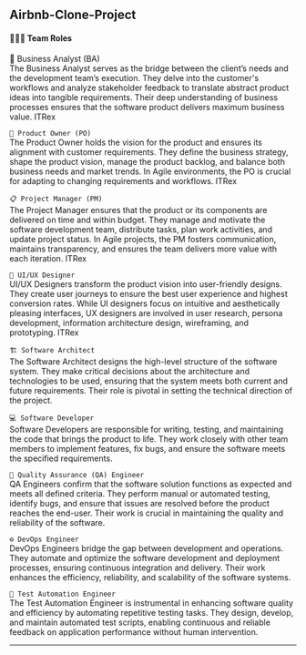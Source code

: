 ## Airbnb-Clone-Project

#### 🧑‍🤝‍🧑 Team Roles <br>
🧠 Business Analyst (BA)<br>
The Business Analyst serves as the bridge between the client’s needs and the development team’s execution. They delve into the customer's workflows and analyze stakeholder feedback to translate abstract product ideas into tangible requirements. Their deep understanding of business processes ensures that the software product delivers maximum business value. 
ITRex

`🎯 Product Owner (PO)`<br>
The Product Owner holds the vision for the product and ensures its alignment with customer requirements. They define the business strategy, shape the product vision, manage the product backlog, and balance both business needs and market trends. In Agile environments, the PO is crucial for adapting to changing requirements and workflows. 
ITRex

`📋 Project Manager (PM)`<br>
The Project Manager ensures that the product or its components are delivered on time and within budget. They manage and motivate the software development team, distribute tasks, plan work activities, and update project status. In Agile projects, the PM fosters communication, maintains transparency, and ensures the team delivers more value with each iteration. 
ITRex

`🎨 UI/UX Designer`<br>
UI/UX Designers transform the product vision into user-friendly designs. They create user journeys to ensure the best user experience and highest conversion rates. While UI designers focus on intuitive and aesthetically pleasing interfaces, UX designers are involved in user research, persona development, information architecture design, wireframing, and prototyping. 
ITRex

`🏗️ Software Architect`<br>
The Software Architect designs the high-level structure of the software system. They make critical decisions about the architecture and technologies to be used, ensuring that the system meets both current and future requirements. Their role is pivotal in setting the technical direction of the project.

`💻 Software Developer`<br>
Software Developers are responsible for writing, testing, and maintaining the code that brings the product to life. They work closely with other team members to implement features, fix bugs, and ensure the software meets the specified requirements.

`🧪 Quality Assurance (QA) Engineer`<br>
QA Engineers confirm that the software solution functions as expected and meets all defined criteria. They perform manual or automated testing, identify bugs, and ensure that issues are resolved before the product reaches the end-user. Their work is crucial in maintaining the quality and reliability of the software.

`⚙️ DevOps Engineer`<br>
DevOps Engineers bridge the gap between development and operations. They automate and optimize the software development and deployment processes, ensuring continuous integration and delivery. Their work enhances the efficiency, reliability, and scalability of the software systems.

`🤖 Test Automation Engineer`<br>
The Test Automation Engineer is instrumental in enhancing software quality and efficiency by automating repetitive testing tasks. They design, develop, and maintain automated test scripts, enabling continuous and reliable feedback on application performance without human intervention.

***